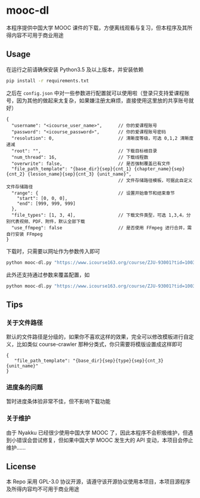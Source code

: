 # mooc-dl

本程序提供中国大学 MOOC 课件的下载，方便离线观看与复习，但本程序及其所得内容不可用于商业用途

## Usage

在运行之前请确保安装 Python3.5 及以上版本，并安装依赖

```bash
pip install -r requirements.txt
```

之后在 `config.json` 中对一些参数进行配置就可以使用啦（登录只支持爱课程账号，因为其他的做起来太复杂，如果嫌注册太麻烦，直接使用这里放的共享账号就好）

<!-- prettier-ignore -->
```jsonc
{
  "username": "<icourse_user_name>",      // 你的爱课程账号
  "password": "<icourse_password>",       // 你的爱课程账号密码
  "resolution": 0,                        // 清晰度等级，可选 0,1,2 清晰度递减
  "root": "",                             // 下载目标根目录
  "num_thread": 16,                       // 下载线程数
  "overwrite": false,                     // 是否强制覆盖已有文件
  "file_path_template": "{base_dir}{sep}{cnt_1} {chapter_name}{sep}{cnt_2} {lesson_name}{sep}{cnt_3} {unit_name}",
                                          // 文件存储路径模板，可据此自定义文件存储路径
  "range": {                              // 设置开始章节和结束章节
    "start": [0, 0, 0],
    "end": [999, 999, 999]
  },
  "file_types": [1, 3, 4],                // 下载文件类型，可选 1,3,4，分别代表视频、PDF、附件，默认全部下载
  "use_ffmpeg": false                     // 是否使用 FFmpeg 进行合并，需自行安装 FFmpeg
}
```

下载时，只需要以网址作为参数传入即可

```bash
python mooc-dl.py "https://www.icourse163.org/course/ZJU-93001?tid=1003997005"
```

此外还支持通过参数来覆盖配置，如

```bash
python mooc-dl.py "https://www.icourse163.org/course/ZJU-93001?tid=1003997005" --range="1.2~5.4" --file-types="1, 3" --use-ffmpeg --overwrite
```

## Tips

### 关于文件路径

默认的文件路径是分级的，如果你不喜欢这样的效果，完全可以修改模板进行自定义，比如类似 course-crawler 那种分类式，你只需要将模版设置成这样即可

```jsonc
{
   "file_path_template": "{base_dir}{sep}{type}{sep}{cnt_3} {unit_name}"
}
```

### 进度条的问题

暂时进度条体验非常不佳，但不影响下载功能

### 关于维护

由于 Nyakku 已经很少使用中国大学 MOOC 了，因此本程序不会积极维护，但遇到小错误会尝试修复，但如果中国大学 MOOC 发生大的 API 变动，本项目会停止维护……

## License

本 Repo 采用 GPL-3.0 协议开源，请遵守该开源协议使用本项目，本项目源程序及所得内容均不可用于商业用途
